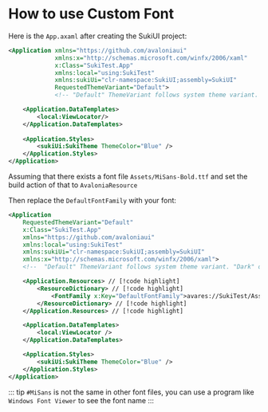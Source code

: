# How to use Custom Font

Here is the `App.axaml` after creating the SukiUI project:

```xml
<Application xmlns="https://github.com/avaloniaui"
             xmlns:x="http://schemas.microsoft.com/winfx/2006/xaml"
             x:Class="SukiTest.App"
             xmlns:local="using:SukiTest"
             xmlns:sukiUi="clr-namespace:SukiUI;assembly=SukiUI"
             RequestedThemeVariant="Default">
             <!-- "Default" ThemeVariant follows system theme variant. "Dark" or "Light" are other available options. -->

    <Application.DataTemplates>
        <local:ViewLocator/>
    </Application.DataTemplates>
  
    <Application.Styles>
        <sukiUi:SukiTheme ThemeColor="Blue" />
    </Application.Styles>
</Application>
```

Assuming that there exists a font file `Assets/MiSans-Bold.ttf` and set the build action of that to `AvaloniaResource`

Then replace the `DefaultFontFamily` with your font:

```xml
<Application
    RequestedThemeVariant="Default"
    x:Class="SukiTest.App"
    xmlns="https://github.com/avaloniaui"
    xmlns:local="using:SukiTest"
    xmlns:sukiUi="clr-namespace:SukiUI;assembly=SukiUI"
    xmlns:x="http://schemas.microsoft.com/winfx/2006/xaml">
    <!--  "Default" ThemeVariant follows system theme variant. "Dark" or "Light" are other available options.  -->

    <Application.Resources> // [!code highlight]
        <ResourceDictionary> // [!code highlight]
            <FontFamily x:Key="DefaultFontFamily">avares://SukiTest/Assets/MiSans-Bold.ttf#MiSans</FontFamily> // [!code highlight]
        </ResourceDictionary> // [!code highlight]
    </Application.Resources> // [!code highlight]

    <Application.DataTemplates>
        <local:ViewLocator />
    </Application.DataTemplates>

    <Application.Styles>
        <sukiUi:SukiTheme ThemeColor="Blue" />
    </Application.Styles>
</Application>
```

::: tip
`#MiSans` is not the same in other font files, you can use a program like `Windows Font Viewer` to see the font name
:::